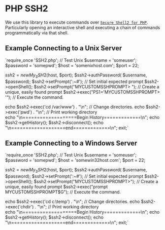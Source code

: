 PHP SSH2
=============

We use this library to execute commands over [`Secure Shell2 for PHP`](http://www.php.net/manual/en/book.ssh2.php). 
Particularly opening an interactive shell and executing a chain of commands 
programmatically via that shell.

Example Connecting to a Unix Server
-------
`require_once 'SSH2.php';
// Test Unix
$username = 'someuser';
$password = 'somepwd';
$host = 'somenixhost.com';
$port = 22;

$ssh2 = new My_SSH2($host, $port);
$ssh2->authPassword( $username, $password);
$ssh2->setPrompt(':~#'); // Set initial expected prompt
$ssh2->openShell();
$ssh2->setPrompt("MYCUSTOMSSHPROMPT> "); // Create a unique, easily found prompt
$ssh2->exec("PS1='MYCUSTOMSSHPROMPT> '"); // Execute the command.

echo $ssh2->exec('cd /var/www') . "\n";   // Change directories.
echo $ssh2->exec('pwd') . "\n";           // Print working directory	
echo "\n===================Begin History=============\n";
echo $ssh2->getHistory();
$ssh2->disconnect();
echo "\n===================end=============\n";
exit;`

Example Connecting to a Windows Server
-------
`require_once 'SSH2.php';
// Test Unix
$username = 'someuser';
$password = 'somepwd';
$host = 'somewin32host.com';
$port = 22;

$ssh2 = new My_SSH2($host, $port);
$ssh2->authPassword( $username, $password);
$ssh2->setPrompt(':~#'); // Set initial expected prompt
$ssh2->openShell();
$ssh2->setPrompt("MYCUSTOMSSHPROMPT>"); // Create a unique, easily found prompt
$ssh2->exec("prompt MYCUSTOMSSHPROMPT$G"); // Execute the command.

echo $ssh2->exec('cd c:\\temp') . "\n";   // Change directories.
echo $ssh2->exec('chdir') . "\n";           // Print working directory	
echo "\n===================Begin History=============\n";
echo $ssh2->getHistory();
$ssh2->disconnect();
echo "\n===================end=============\n";
exit;`